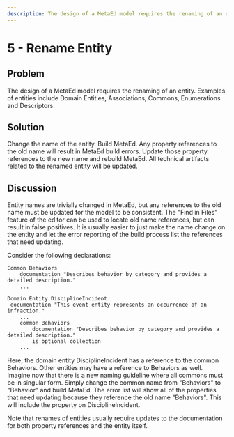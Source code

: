 ```yaml
---
description: The design of a MetaEd model requires the renaming of an entity.
---
```


# 5 - Rename Entity

## Problem

The design of a MetaEd model requires the renaming of an entity. Examples of
entities include Domain Entities, Associations, Commons, Enumerations and
Descriptors.  

## Solution

Change the name of the entity. Build MetaEd. Any property references to the old
name will result in MetaEd build errors. Update those property references to the
new name and rebuild MetaEd. All technical artifacts related to the renamed
entity will be updated.

## Discussion

Entity names are trivially changed in MetaEd, but any references to the old name
must be updated for the model to be consistent. The "Find in Files" feature of
the editor can be used to locate old name references, but can result in false
positives. It is usually easier to just make the name change on the entity and
let the error reporting of the build process list the references that need
updating.

Consider the following declarations:

```metaed
Common Behaviors
    documentation "Describes behavior by category and provides a detailed description."
    ... 
```

```metaed
Domain Entity DisciplineIncident
 documentation "This event entity represents an occurrence of an infraction."
    ...
    common Behaviors
        documentation "Describes behavior by category and provides a detailed description."
        is optional collection
    ...
```

Here, the domain entity DisciplineIncident has a reference to the common
Behaviors. Other entities may have a reference to Behaviors as well. Imagine now
that there is a new naming guideline where all commons must be in singular form.
Simply change the common name from "Behaviors" to "Behavior" and build MetaEd.
The error list will show all of the properties that need updating because they
reference the old name "Behaviors". This will include the property
on DisciplineIncident.

Note that renames of entities usually require updates to the documentation for
both property references and the entity itself.
